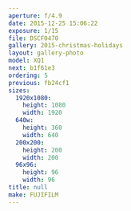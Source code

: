 ```yaml
---
aperture: f/4.9
date: 2015-12-25 15:06:22
exposure: 1/15
file: DSCF0470
gallery: 2015-christmas-holidays
layout: gallery-photo
model: XQ1
next: b1f61e3
ordering: 5
previous: fb24cf1
sizes:
  1920x1080:
    height: 1080
    width: 1920
  640w:
    height: 360
    width: 640
  200x200:
    height: 200
    width: 200
  96x96:
    height: 96
    width: 96
title: null
make: FUJIFILM
---
```

